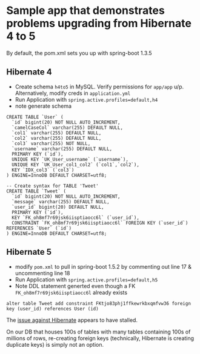 # Sample app that demonstrates problems upgrading from Hibernate 4 to 5
By default, the pom.xml sets you up with spring-boot 1.3.5
## Hibernate 4
* Create schema `h4to5` in MySQL. Verify permissions for `app/app` u/p. Alternatively, modify creds in `application.yml`
* Run Application with `spring.active.profiles=default,h4`
* note generate schema
```-- Create syntax for TABLE 'User'
CREATE TABLE `User` (
  `id` bigint(20) NOT NULL AUTO_INCREMENT,
  `camelCaseCol` varchar(255) DEFAULT NULL,
  `col1` varchar(255) DEFAULT NULL,
  `col2` varchar(255) DEFAULT NULL,
  `col3` varchar(255) NOT NULL,
  `username` varchar(255) DEFAULT NULL,
  PRIMARY KEY (`id`),
  UNIQUE KEY `UK_User_username` (`username`),
  UNIQUE KEY `UK_User_col1_col2` (`col1`,`col2`),
  KEY `IDX_col3` (`col3`)
) ENGINE=InnoDB DEFAULT CHARSET=utf8;

-- Create syntax for TABLE 'Tweet'
CREATE TABLE `Tweet` (
  `id` bigint(20) NOT NULL AUTO_INCREMENT,
  `message` varchar(255) DEFAULT NULL,
  `user_id` bigint(20) DEFAULT NULL,
  PRIMARY KEY (`id`),
  KEY `FK_oh8mf7r69jsk6iisptiaocc6l` (`user_id`),
  CONSTRAINT `FK_oh8mf7r69jsk6iisptiaocc6l` FOREIGN KEY (`user_id`) REFERENCES `User` (`id`)
) ENGINE=InnoDB DEFAULT CHARSET=utf8;

```
## Hibernate 5

* modify `pom.xml` to pull in spring-boot 1.5.2 by commenting out line 17 & uncommenting line 18
* Run Application with `spring.active.profiles=default,h5`
* Note DDL statement generted even though a FK `FK_oh8mf7r69jsk6iisptiaocc6l` already exists

```alter table Tweet add constraint FKtjo83phj1ffkewrkbxqmfvw36 foreign key (user_id) references User (id)```

The [issue against Hibernate](https://hibernate.atlassian.net/browse/HHH-10574) appears to have stalled.

On our DB that houses 100s of tables with many tables containing 100s of millions of rows, re-creating foreign keys (technically, Hibernate is creating duplicate keys) is simply not an option.



